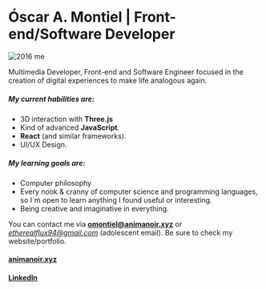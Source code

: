 # Óscar A. Montiel | Front-end/Software Developer

![2016 me](https://assets0.ello.co/uploads/asset/attachment/7849211/ello-optimized-fcbfbec2.gif)

Multimedia Developer, Front-end and Software Engineer focused in the creation of digital experiences to make life analogous again.

##### My current habilities are:

- 3D interaction with **Three.js**
- Kind of advanced **JavaScript**.
- **React** (and similar frameworks).
- UI/UX Design.

##### My learning goals are:

- Computer philosophy
- Every nook & cranny of computer science and programming languages, so I´m open to learn anything I found useful or interesting.
- Being creative and imaginative in everything.

You can contact me via **omontiel@animanoir.xyz** or *etherealflux94@gmail.com* (adolescent email). Be sure to check my website/portfolio. 

#### [animanoir.xyz](https://animanoir.xyz)
#### [LinkedIn](https://www.linkedin.com/in/oscaramontiel/)
